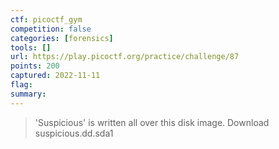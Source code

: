 ```yaml
---
ctf: picoctf_gym
competition: false
categories: [forensics]
tools: []
url: https://play.picoctf.org/practice/challenge/87
points: 200
captured: 2022-11-11
flag: 
summary: 
---
```


> 'Suspicious' is written all over this disk image. Download suspicious.dd.sda1

